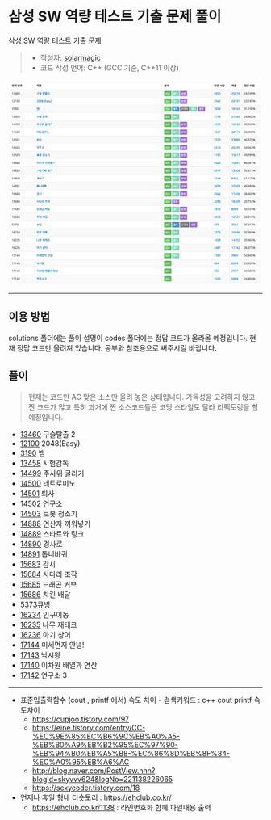 # 삼성 SW 역량 테스트 기출 문제 풀이

[삼성 SW 역량 테스트 기출 문제](https://www.acmicpc.net/workbook/view/1152)

> - 작성자: [solarmagic](https://www.acmicpc.net/user/solarmagic)
> - 코드 작성 언어: C++ (GCC 기준, C++11 이상)

![AllSolve](./images/allsolve.png)

---

## 이용 방법

solutions 폴더에는 풀이 설명이 codes 폴더에는 정답 코드가 올라올 예정입니다.
현재 정답 코드만 올려져 있습니다. 공부와 참조용으로 써주시길 바랍니다.

## 풀이

> 현재는 코드만 AC 맞은 소스만 올려 놓은 상태입니다.
> 가독성을 고려하지 않고 짠 코드가 많고 특히 과거에 짠 소스코드들은 코딩 스타일도 달라 리팩토링을 할 예정입니다.

- [13460](https://www.acmicpc.net/problem/13460) 구슬탈출 2
- [12100](https://www.acmicpc.net/problem/12100) 2048(Easy)
- [3190](https://www.acmicpc.net/problem/3190) 뱀
- [13458](https://www.acmicpc.net/problem/13458) 시험감독
- [14499](https://www.acmicpc.net/problem/1499) 주사위 굴리기
- [14500](https://www.acmicpc.net/problem/14500) 테트로미노
- [14501](https://www.acmicpc.net/problem/14501) 퇴사
- [14502](https://www.acmicpc.net/problem/14502) 연구소
- [14503](https://www.acmicpc.net/problem/14503) 로봇 청소기
- [14888](https://www.acmicpc.net/problem/14888) 연산자 끼워넣기
- [14889](https://www.acmicpc.net/problem/14889) 스타트와 링크
- [14890](https://www.acmicpc.net/problem/14890) 경사로
- [14891](https://www.acmicpc.net/problem/14891) 톱니바퀴
- [15683](https://www.acmicpc.net/problem/15683) 감시
- [15684](https://www.acmicpc.net/problem/15684) 사다리 조작
- [15685](https://www.acmicpc.net/problem/15685) 드래곤 커브
- [15686](https://www.acmicpc.net/problem/15686) 치킨 배달
- [5373](https://www.acmicpc.net/problem/5373)큐빙
- [16234](https://www.acmicpc.net/problem/16234) 인구이동
- [16235](https://www.acmicpc.net/problem/16235) 나무 재테크
- [16236](https://www.acmicpc.net/problem/16236) 아기 상어
- [17144](https://www.acmicpc.net/problem/17144) 미세먼지 안녕!
- [17143](https://www.acmicpc.net/problem/17143) 낚시왕
- [17140](https://www.acmicpc.net/problem/17140) 이차원 배열과 연산
- [17142](https://www.acmicpc.net/problem/17142) 연구소 3

---

 * 표준입출력함수 (cout , printf 에서) 속도 차이  -  검색키워드 : c++ cout printf 속도차이
   - https://cupjoo.tistory.com/97
   - https://eine.tistory.com/entry/CC-%EC%9E%85%EC%B6%9C%EB%A0%A5-%EB%B0%A9%EB%B2%95%EC%97%90-%EB%94%B0%EB%A5%B8-%EC%86%8D%EB%8F%84-%EC%A0%95%EB%A6%AC
   - http://blog.naver.com/PostView.nhn?blogId=skyvvv624&logNo=221138226065
   - https://sexycoder.tistory.com/18
 * 언제나 휴일 형네 티슷토리 : https://ehclub.co.kr/
   - https://ehclub.co.kr/1138 : 라인번호화 함께 파일내용 출력
